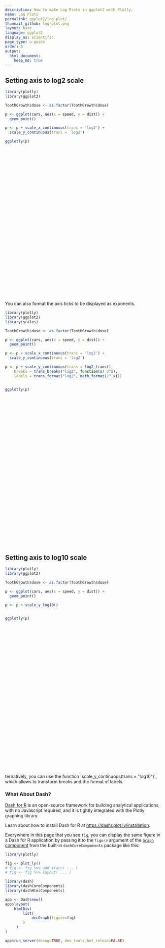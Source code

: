 ```yaml
---
description: How to make Log Plots in ggplot2 with Plotly.
name: Log Plots
permalink: ggplot2/log-plot/
thumnail_github: log-plot.png
layout: base
language: ggplot2
display_as: scientific
page_type: u-guide
order: 5
output:
  html_document:
    keep_md: true
---
```




## Setting axis to log2 scale



``` r
library(plotly)
library(ggplot2)

ToothGrowth$dose <- as.factor(ToothGrowth$dose)

p <- ggplot(cars, aes(x = speed, y = dist)) +
  geom_point()

p <- p + scale_x_continuous(trans = 'log2') +
  scale_y_continuous(trans = 'log2')

ggplotly(p)
```

<div class="plotly html-widget html-fill-item" id="htmlwidget-bd149dca5389e1affb86" style="width:672px;height:480px;"></div>
<script type="application/json" data-for="htmlwidget-bd149dca5389e1affb86">{"x":{"data":[{"x":[2,2,2.8073549220576042,2.8073549220576042,3,3.1699250014423122,3.3219280948873622,3.3219280948873622,3.3219280948873622,3.4594316186372973,3.4594316186372973,3.5849625007211561,3.5849625007211561,3.5849625007211561,3.5849625007211561,3.7004397181410922,3.7004397181410922,3.7004397181410922,3.7004397181410922,3.8073549220576042,3.8073549220576042,3.8073549220576042,3.8073549220576042,3.9068905956085187,3.9068905956085187,3.9068905956085187,4,4,4.0874628412503391,4.0874628412503391,4.0874628412503391,4.1699250014423122,4.1699250014423122,4.1699250014423122,4.1699250014423122,4.2479275134435852,4.2479275134435852,4.2479275134435852,4.3219280948873626,4.3219280948873626,4.3219280948873626,4.3219280948873626,4.3219280948873626,4.4594316186372973,4.5235619560570131,4.5849625007211561,4.5849625007211561,4.5849625007211561,4.5849625007211561,4.6438561897747244],"y":[1,3.3219280948873622,2,4.4594316186372973,4,3.3219280948873622,4.1699250014423122,4.7004397181410917,5.0874628412503391,4.0874628412503391,4.8073549220576037,3.8073549220576042,4.3219280948873626,4.5849625007211561,4.8073549220576037,4.7004397181410917,5.0874628412503391,5.0874628412503391,5.5235619560570131,4.7004397181410917,5.1699250014423122,5.9068905956085187,6.3219280948873626,4.3219280948873626,4.7004397181410917,5.7548875021634682,5,5.3219280948873626,5,5.3219280948873626,5.6438561897747244,5.3923174227787607,5.8073549220576037,6.2479275134435852,6.3923174227787607,5.1699250014423122,5.5235619560570131,6.0874628412503391,5,5.5849625007211561,5.7004397181410917,5.8073549220576037,6,6.0443941193584534,5.7548875021634682,6.1292830169449664,6.5235619560570131,6.539158811108031,6.9068905956085187,6.4093909361377017],"text":["speed:  4<br />dist:   2","speed:  4<br />dist:  10","speed:  7<br />dist:   4","speed:  7<br />dist:  22","speed:  8<br />dist:  16","speed:  9<br />dist:  10","speed: 10<br />dist:  18","speed: 10<br />dist:  26","speed: 10<br />dist:  34","speed: 11<br />dist:  17","speed: 11<br />dist:  28","speed: 12<br />dist:  14","speed: 12<br />dist:  20","speed: 12<br />dist:  24","speed: 12<br />dist:  28","speed: 13<br />dist:  26","speed: 13<br />dist:  34","speed: 13<br />dist:  34","speed: 13<br />dist:  46","speed: 14<br />dist:  26","speed: 14<br />dist:  36","speed: 14<br />dist:  60","speed: 14<br />dist:  80","speed: 15<br />dist:  20","speed: 15<br />dist:  26","speed: 15<br />dist:  54","speed: 16<br />dist:  32","speed: 16<br />dist:  40","speed: 17<br />dist:  32","speed: 17<br />dist:  40","speed: 17<br />dist:  50","speed: 18<br />dist:  42","speed: 18<br />dist:  56","speed: 18<br />dist:  76","speed: 18<br />dist:  84","speed: 19<br />dist:  36","speed: 19<br />dist:  46","speed: 19<br />dist:  68","speed: 20<br />dist:  32","speed: 20<br />dist:  48","speed: 20<br />dist:  52","speed: 20<br />dist:  56","speed: 20<br />dist:  64","speed: 22<br />dist:  66","speed: 23<br />dist:  54","speed: 24<br />dist:  70","speed: 24<br />dist:  92","speed: 24<br />dist:  93","speed: 24<br />dist: 120","speed: 25<br />dist:  85"],"type":"scatter","mode":"markers","marker":{"autocolorscale":false,"color":"rgba(0,0,0,1)","opacity":1,"size":5.6692913385826778,"symbol":"circle","line":{"width":1.8897637795275593,"color":"rgba(0,0,0,1)"}},"hoveron":"points","showlegend":false,"xaxis":"x","yaxis":"y","hoverinfo":"text","frame":null}],"layout":{"margin":{"t":26.228310502283104,"r":7.3059360730593621,"b":40.182648401826491,"l":37.260273972602747},"plot_bgcolor":"rgba(235,235,235,1)","paper_bgcolor":"rgba(255,255,255,1)","font":{"color":"rgba(0,0,0,1)","family":"","size":14.611872146118724},"xaxis":{"domain":[0,1],"automargin":true,"type":"linear","autorange":false,"range":[1.8678071905112639,4.7760489992634607],"tickmode":"array","ticktext":["4","8","16"],"tickvals":[2,3,4],"categoryorder":"array","categoryarray":["4","8","16"],"nticks":null,"ticks":"outside","tickcolor":"rgba(51,51,51,1)","ticklen":3.6529680365296811,"tickwidth":0.66417600664176002,"showticklabels":true,"tickfont":{"color":"rgba(77,77,77,1)","family":"","size":11.68949771689498},"tickangle":-0,"showline":false,"linecolor":null,"linewidth":0,"showgrid":true,"gridcolor":"rgba(255,255,255,1)","gridwidth":0.66417600664176002,"zeroline":false,"anchor":"y","title":{"text":"speed","font":{"color":"rgba(0,0,0,1)","family":"","size":14.611872146118724}},"hoverformat":".2f"},"yaxis":{"domain":[0,1],"automargin":true,"type":"linear","autorange":false,"range":[0.70465547021957398,7.2022351253889445],"tickmode":"array","ticktext":["4","16","64"],"tickvals":[2,3.9999999999999991,6],"categoryorder":"array","categoryarray":["4","16","64"],"nticks":null,"ticks":"outside","tickcolor":"rgba(51,51,51,1)","ticklen":3.6529680365296811,"tickwidth":0.66417600664176002,"showticklabels":true,"tickfont":{"color":"rgba(77,77,77,1)","family":"","size":11.68949771689498},"tickangle":-0,"showline":false,"linecolor":null,"linewidth":0,"showgrid":true,"gridcolor":"rgba(255,255,255,1)","gridwidth":0.66417600664176002,"zeroline":false,"anchor":"x","title":{"text":"dist","font":{"color":"rgba(0,0,0,1)","family":"","size":14.611872146118724}},"hoverformat":".2f"},"shapes":[{"type":"rect","fillcolor":null,"line":{"color":null,"width":0,"linetype":[]},"yref":"paper","xref":"paper","x0":0,"x1":1,"y0":0,"y1":1}],"showlegend":false,"legend":{"bgcolor":"rgba(255,255,255,1)","bordercolor":"transparent","borderwidth":1.8897637795275593,"font":{"color":"rgba(0,0,0,1)","family":"","size":11.68949771689498}},"hovermode":"closest","barmode":"relative"},"config":{"doubleClick":"reset","modeBarButtonsToAdd":["hoverclosest","hovercompare"],"showSendToCloud":false},"source":"A","attrs":{"3fe956716cb1":{"x":{},"y":{},"type":"scatter"}},"cur_data":"3fe956716cb1","visdat":{"3fe956716cb1":["function (y) ","x"]},"highlight":{"on":"plotly_click","persistent":false,"dynamic":false,"selectize":false,"opacityDim":0.20000000000000001,"selected":{"opacity":1},"debounce":0},"shinyEvents":["plotly_hover","plotly_click","plotly_selected","plotly_relayout","plotly_brushed","plotly_brushing","plotly_clickannotation","plotly_doubleclick","plotly_deselect","plotly_afterplot","plotly_sunburstclick"],"base_url":"https://plot.ly"},"evals":[],"jsHooks":[]}</script>


You can also format the axis ticks to be displayed as exponents.



``` r
library(plotly)
library(ggplot2)
library(scales)

ToothGrowth$dose <- as.factor(ToothGrowth$dose)

p <- ggplot(cars, aes(x = speed, y = dist)) +
  geom_point()

p <- p + scale_x_continuous(trans = 'log2') +
  scale_y_continuous(trans = 'log2')

p <- p + scale_y_continuous(trans = log2_trans(),
    breaks = trans_breaks("log2", function(x) 2^x),
    labels = trans_format("log2", math_format(2^.x)))


ggplotly(p)
```

<div class="plotly html-widget html-fill-item" id="htmlwidget-7954ce99468bb9adfd02" style="width:672px;height:480px;"></div>
<script type="application/json" data-for="htmlwidget-7954ce99468bb9adfd02">{"x":{"data":[{"x":[2,2,2.8073549220576042,2.8073549220576042,3,3.1699250014423122,3.3219280948873622,3.3219280948873622,3.3219280948873622,3.4594316186372973,3.4594316186372973,3.5849625007211561,3.5849625007211561,3.5849625007211561,3.5849625007211561,3.7004397181410922,3.7004397181410922,3.7004397181410922,3.7004397181410922,3.8073549220576042,3.8073549220576042,3.8073549220576042,3.8073549220576042,3.9068905956085187,3.9068905956085187,3.9068905956085187,4,4,4.0874628412503391,4.0874628412503391,4.0874628412503391,4.1699250014423122,4.1699250014423122,4.1699250014423122,4.1699250014423122,4.2479275134435852,4.2479275134435852,4.2479275134435852,4.3219280948873626,4.3219280948873626,4.3219280948873626,4.3219280948873626,4.3219280948873626,4.4594316186372973,4.5235619560570131,4.5849625007211561,4.5849625007211561,4.5849625007211561,4.5849625007211561,4.6438561897747244],"y":[1,3.3219280948873622,2,4.4594316186372973,4,3.3219280948873622,4.1699250014423122,4.7004397181410917,5.0874628412503391,4.0874628412503391,4.8073549220576037,3.8073549220576042,4.3219280948873626,4.5849625007211561,4.8073549220576037,4.7004397181410917,5.0874628412503391,5.0874628412503391,5.5235619560570131,4.7004397181410917,5.1699250014423122,5.9068905956085187,6.3219280948873626,4.3219280948873626,4.7004397181410917,5.7548875021634682,5,5.3219280948873626,5,5.3219280948873626,5.6438561897747244,5.3923174227787607,5.8073549220576037,6.2479275134435852,6.3923174227787607,5.1699250014423122,5.5235619560570131,6.0874628412503391,5,5.5849625007211561,5.7004397181410917,5.8073549220576037,6,6.0443941193584534,5.7548875021634682,6.1292830169449664,6.5235619560570131,6.539158811108031,6.9068905956085187,6.4093909361377017],"text":["speed:  4<br />dist:   2","speed:  4<br />dist:  10","speed:  7<br />dist:   4","speed:  7<br />dist:  22","speed:  8<br />dist:  16","speed:  9<br />dist:  10","speed: 10<br />dist:  18","speed: 10<br />dist:  26","speed: 10<br />dist:  34","speed: 11<br />dist:  17","speed: 11<br />dist:  28","speed: 12<br />dist:  14","speed: 12<br />dist:  20","speed: 12<br />dist:  24","speed: 12<br />dist:  28","speed: 13<br />dist:  26","speed: 13<br />dist:  34","speed: 13<br />dist:  34","speed: 13<br />dist:  46","speed: 14<br />dist:  26","speed: 14<br />dist:  36","speed: 14<br />dist:  60","speed: 14<br />dist:  80","speed: 15<br />dist:  20","speed: 15<br />dist:  26","speed: 15<br />dist:  54","speed: 16<br />dist:  32","speed: 16<br />dist:  40","speed: 17<br />dist:  32","speed: 17<br />dist:  40","speed: 17<br />dist:  50","speed: 18<br />dist:  42","speed: 18<br />dist:  56","speed: 18<br />dist:  76","speed: 18<br />dist:  84","speed: 19<br />dist:  36","speed: 19<br />dist:  46","speed: 19<br />dist:  68","speed: 20<br />dist:  32","speed: 20<br />dist:  48","speed: 20<br />dist:  52","speed: 20<br />dist:  56","speed: 20<br />dist:  64","speed: 22<br />dist:  66","speed: 23<br />dist:  54","speed: 24<br />dist:  70","speed: 24<br />dist:  92","speed: 24<br />dist:  93","speed: 24<br />dist: 120","speed: 25<br />dist:  85"],"type":"scatter","mode":"markers","marker":{"autocolorscale":false,"color":"rgba(0,0,0,1)","opacity":1,"size":5.6692913385826778,"symbol":"circle","line":{"width":1.8897637795275593,"color":"rgba(0,0,0,1)"}},"hoveron":"points","showlegend":false,"xaxis":"x","yaxis":"y","hoverinfo":"text","frame":null}],"layout":{"margin":{"t":26.228310502283104,"r":7.3059360730593621,"b":40.182648401826491,"l":43.105022831050235},"plot_bgcolor":"rgba(235,235,235,1)","paper_bgcolor":"rgba(255,255,255,1)","font":{"color":"rgba(0,0,0,1)","family":"","size":14.611872146118724},"xaxis":{"domain":[0,1],"automargin":true,"type":"linear","autorange":false,"range":[1.8678071905112639,4.7760489992634607],"tickmode":"array","ticktext":["4","8","16"],"tickvals":[2,3,4],"categoryorder":"array","categoryarray":["4","8","16"],"nticks":null,"ticks":"outside","tickcolor":"rgba(51,51,51,1)","ticklen":3.6529680365296811,"tickwidth":0.66417600664176002,"showticklabels":true,"tickfont":{"color":"rgba(77,77,77,1)","family":"","size":11.68949771689498},"tickangle":-0,"showline":false,"linecolor":null,"linewidth":0,"showgrid":true,"gridcolor":"rgba(255,255,255,1)","gridwidth":0.66417600664176002,"zeroline":false,"anchor":"y","title":{"text":"speed","font":{"color":"rgba(0,0,0,1)","family":"","size":14.611872146118724}},"hoverformat":".2f"},"yaxis":{"domain":[0,1],"automargin":true,"type":"linear","autorange":false,"range":[0.70465547021957398,7.2022351253889445],"tickmode":"array","ticktext":{},"tickvals":[1,2,3,3.9999999999999991,5,6,7],"categoryorder":"array","categoryarray":{},"nticks":null,"ticks":"outside","tickcolor":"rgba(51,51,51,1)","ticklen":3.6529680365296811,"tickwidth":0.66417600664176002,"showticklabels":true,"tickfont":{"color":"rgba(77,77,77,1)","family":"","size":11.68949771689498},"tickangle":-0,"showline":false,"linecolor":null,"linewidth":0,"showgrid":true,"gridcolor":"rgba(255,255,255,1)","gridwidth":0.66417600664176002,"zeroline":false,"anchor":"x","title":{"text":"dist","font":{"color":"rgba(0,0,0,1)","family":"","size":14.611872146118724}},"hoverformat":".2f"},"shapes":[{"type":"rect","fillcolor":null,"line":{"color":null,"width":0,"linetype":[]},"yref":"paper","xref":"paper","x0":0,"x1":1,"y0":0,"y1":1}],"showlegend":false,"legend":{"bgcolor":"rgba(255,255,255,1)","bordercolor":"transparent","borderwidth":1.8897637795275593,"font":{"color":"rgba(0,0,0,1)","family":"","size":11.68949771689498}},"hovermode":"closest","barmode":"relative"},"config":{"doubleClick":"reset","modeBarButtonsToAdd":["hoverclosest","hovercompare"],"showSendToCloud":false},"source":"A","attrs":{"3fe94b84d16d":{"x":{},"y":{},"type":"scatter"}},"cur_data":"3fe94b84d16d","visdat":{"3fe94b84d16d":["function (y) ","x"]},"highlight":{"on":"plotly_click","persistent":false,"dynamic":false,"selectize":false,"opacityDim":0.20000000000000001,"selected":{"opacity":1},"debounce":0},"shinyEvents":["plotly_hover","plotly_click","plotly_selected","plotly_relayout","plotly_brushed","plotly_brushing","plotly_clickannotation","plotly_doubleclick","plotly_deselect","plotly_afterplot","plotly_sunburstclick"],"base_url":"https://plot.ly"},"evals":[],"jsHooks":[]}</script>



## Setting axis to log10 scale



``` r
library(plotly)
library(ggplot2)

ToothGrowth$dose <- as.factor(ToothGrowth$dose)

p <- ggplot(cars, aes(x = speed, y = dist)) +
  geom_point()

p <- p + scale_y_log10()


ggplotly(p)
```

<div class="plotly html-widget html-fill-item" id="htmlwidget-dc6bfb035d27a5ef7e4d" style="width:672px;height:480px;"></div>
<script type="application/json" data-for="htmlwidget-dc6bfb035d27a5ef7e4d">{"x":{"data":[{"x":[4,4,7,7,8,9,10,10,10,11,11,12,12,12,12,13,13,13,13,14,14,14,14,15,15,15,16,16,17,17,17,18,18,18,18,19,19,19,20,20,20,20,20,22,23,24,24,24,24,25],"y":[0.3010299956639812,1,0.6020599913279624,1.3424226808222062,1.2041199826559248,1,1.255272505103306,1.414973347970818,1.5314789170422551,1.2304489213782739,1.4471580313422192,1.146128035678238,1.3010299956639813,1.3802112417116059,1.4471580313422192,1.414973347970818,1.5314789170422551,1.5314789170422551,1.6627578316815741,1.414973347970818,1.5563025007672873,1.7781512503836436,1.9030899869919435,1.3010299956639813,1.414973347970818,1.7323937598229686,1.505149978319906,1.6020599913279625,1.505149978319906,1.6020599913279625,1.6989700043360187,1.6232492903979006,1.7481880270062005,1.8808135922807914,1.9242792860618816,1.5563025007672873,1.6627578316815741,1.8325089127062364,1.505149978319906,1.6812412373755872,1.7160033436347992,1.7481880270062005,1.8061799739838871,1.8195439355418688,1.7323937598229686,1.8450980400142569,1.9637878273455553,1.968482948553935,2.0791812460476247,1.9294189257142929],"text":["speed:  4<br />dist:   2","speed:  4<br />dist:  10","speed:  7<br />dist:   4","speed:  7<br />dist:  22","speed:  8<br />dist:  16","speed:  9<br />dist:  10","speed: 10<br />dist:  18","speed: 10<br />dist:  26","speed: 10<br />dist:  34","speed: 11<br />dist:  17","speed: 11<br />dist:  28","speed: 12<br />dist:  14","speed: 12<br />dist:  20","speed: 12<br />dist:  24","speed: 12<br />dist:  28","speed: 13<br />dist:  26","speed: 13<br />dist:  34","speed: 13<br />dist:  34","speed: 13<br />dist:  46","speed: 14<br />dist:  26","speed: 14<br />dist:  36","speed: 14<br />dist:  60","speed: 14<br />dist:  80","speed: 15<br />dist:  20","speed: 15<br />dist:  26","speed: 15<br />dist:  54","speed: 16<br />dist:  32","speed: 16<br />dist:  40","speed: 17<br />dist:  32","speed: 17<br />dist:  40","speed: 17<br />dist:  50","speed: 18<br />dist:  42","speed: 18<br />dist:  56","speed: 18<br />dist:  76","speed: 18<br />dist:  84","speed: 19<br />dist:  36","speed: 19<br />dist:  46","speed: 19<br />dist:  68","speed: 20<br />dist:  32","speed: 20<br />dist:  48","speed: 20<br />dist:  52","speed: 20<br />dist:  56","speed: 20<br />dist:  64","speed: 22<br />dist:  66","speed: 23<br />dist:  54","speed: 24<br />dist:  70","speed: 24<br />dist:  92","speed: 24<br />dist:  93","speed: 24<br />dist: 120","speed: 25<br />dist:  85"],"type":"scatter","mode":"markers","marker":{"autocolorscale":false,"color":"rgba(0,0,0,1)","opacity":1,"size":5.6692913385826778,"symbol":"circle","line":{"width":1.8897637795275593,"color":"rgba(0,0,0,1)"}},"hoveron":"points","showlegend":false,"xaxis":"x","yaxis":"y","hoverinfo":"text","frame":null}],"layout":{"margin":{"t":26.228310502283104,"r":7.3059360730593621,"b":40.182648401826491,"l":43.105022831050235},"plot_bgcolor":"rgba(235,235,235,1)","paper_bgcolor":"rgba(255,255,255,1)","font":{"color":"rgba(0,0,0,1)","family":"","size":14.611872146118724},"xaxis":{"domain":[0,1],"automargin":true,"type":"linear","autorange":false,"range":[2.9500000000000002,26.050000000000001],"tickmode":"array","ticktext":["5","10","15","20","25"],"tickvals":[5,10,15.000000000000004,20,25],"categoryorder":"array","categoryarray":["5","10","15","20","25"],"nticks":null,"ticks":"outside","tickcolor":"rgba(51,51,51,1)","ticklen":3.6529680365296811,"tickwidth":0.66417600664176002,"showticklabels":true,"tickfont":{"color":"rgba(77,77,77,1)","family":"","size":11.68949771689498},"tickangle":-0,"showline":false,"linecolor":null,"linewidth":0,"showgrid":true,"gridcolor":"rgba(255,255,255,1)","gridwidth":0.66417600664176002,"zeroline":false,"anchor":"y","title":{"text":"speed","font":{"color":"rgba(0,0,0,1)","family":"","size":14.611872146118724}},"hoverformat":".2f"},"yaxis":{"domain":[0,1],"automargin":true,"type":"linear","autorange":false,"range":[0.21212243314479901,2.1680888085668069],"tickmode":"array","ticktext":["3","10","30","100"],"tickvals":[0.47712125471966244,1,1.4771212547196624,2],"categoryorder":"array","categoryarray":["3","10","30","100"],"nticks":null,"ticks":"outside","tickcolor":"rgba(51,51,51,1)","ticklen":3.6529680365296811,"tickwidth":0.66417600664176002,"showticklabels":true,"tickfont":{"color":"rgba(77,77,77,1)","family":"","size":11.68949771689498},"tickangle":-0,"showline":false,"linecolor":null,"linewidth":0,"showgrid":true,"gridcolor":"rgba(255,255,255,1)","gridwidth":0.66417600664176002,"zeroline":false,"anchor":"x","title":{"text":"dist","font":{"color":"rgba(0,0,0,1)","family":"","size":14.611872146118724}},"hoverformat":".2f"},"shapes":[{"type":"rect","fillcolor":null,"line":{"color":null,"width":0,"linetype":[]},"yref":"paper","xref":"paper","x0":0,"x1":1,"y0":0,"y1":1}],"showlegend":false,"legend":{"bgcolor":"rgba(255,255,255,1)","bordercolor":"transparent","borderwidth":1.8897637795275593,"font":{"color":"rgba(0,0,0,1)","family":"","size":11.68949771689498}},"hovermode":"closest","barmode":"relative"},"config":{"doubleClick":"reset","modeBarButtonsToAdd":["hoverclosest","hovercompare"],"showSendToCloud":false},"source":"A","attrs":{"3fe94536dd32":{"x":{},"y":{},"type":"scatter"}},"cur_data":"3fe94536dd32","visdat":{"3fe94536dd32":["function (y) ","x"]},"highlight":{"on":"plotly_click","persistent":false,"dynamic":false,"selectize":false,"opacityDim":0.20000000000000001,"selected":{"opacity":1},"debounce":0},"shinyEvents":["plotly_hover","plotly_click","plotly_selected","plotly_relayout","plotly_brushed","plotly_brushing","plotly_clickannotation","plotly_doubleclick","plotly_deselect","plotly_afterplot","plotly_sunburstclick"],"base_url":"https://plot.ly"},"evals":[],"jsHooks":[]}</script>
ternatively, you can use the function `scale_y_continuous(trans = "log10")`, which allows to transform breaks and the format of labels.



### What About Dash?

[Dash for R](https://dashr.plot.ly/) is an open-source framework for building analytical applications, with no Javascript required, and it is tightly integrated with the Plotly graphing library. 

Learn about how to install Dash for R at https://dashr.plot.ly/installation.

Everywhere in this page that you see `fig`, you can display the same figure in a Dash for R application by passing it to the `figure` argument of the [`Graph` component](https://dashr.plot.ly/dash-core-components/graph) from the built-in `dashCoreComponents` package like this:


``` r
library(plotly)

fig <- plot_ly() 
# fig <- fig %>% add_trace( ... )
# fig <- fig %>% layout( ... ) 

library(dash)
library(dashCoreComponents)
library(dashHtmlComponents)

app <- Dash$new()
app$layout(
    htmlDiv(
        list(
            dccGraph(figure=fig) 
        )
     )
)

app$run_server(debug=TRUE, dev_tools_hot_reload=FALSE)
```
